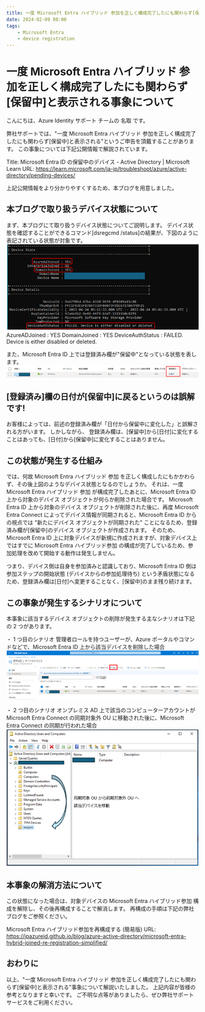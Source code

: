 ```yaml
---
title: 一度 Microsoft Entra ハイブリッド 参加を正しく構成完了したにも関わらず[保留中]と表示される事象について
date: 2024-02-09 08:00
tags:
    - Microsoft Entra
    - device registration
---
```


# 一度 Microsoft Entra ハイブリッド 参加を正しく構成完了したにも関わらず[保留中]と表示される事象について

こんにちは、Azure Identity サポート チームの 名取 です。

弊社サポートでは、"一度 Microsoft Entra ハイブリッド 参加を正しく構成完了したにも関わらず[保留中]と表示される"というご申告を頂戴することがあります。
この事象については下記公開情報で解説されています。

Title: Microsoft Entra ID の保留中のデバイス - Active Directory | Microsoft Learn
URL: <https://learn.microsoft.com/ja-jp/troubleshoot/azure/active-directory/pending-devices/>

上記公開情報をより分かりやすくするため、本ブログを用意しました。

## 本ブログで取り扱うデバイス状態について

まず、本ブログにて取り扱うデバイス状態についてご説明します。
デバイス状態を確認することができるコマンド[dsregcmd /status]の結果が、下図のように表記されている状態が対象です。
![](./hybrid-pending-device/command.png)
AzureADJoined : YES
DomainJoined : YES
DeviceAuthStatus : FAILED. Device is either disabled or deleted.

また、Microsoft Entra ID 上では登録済み欄が"保留中"となっている状態を表します。
![](./hybrid-pending-device/Microsoft_Entra.png)

## [登録済み]欄の日付が[保留中]に戻るというのは誤解です!

お客様によっては、前述の登録済み欄が「日付から保留中に変化した」と誤解される方がいます。
しかしながら、 登録済み欄は、[保留中]から[日付]に変化することはあっても、[日付]から[保留中]に変化することはありません。

## この状態が発生する仕組み

では、何故 Microsoft Entra ハイブリッド 参加 を正しく構成したにもかかわらず、その後上図のようなデバイス状態となるのでしょうか。
それは、一度 Microsoft Entra ハイブリッド 参加 が構成完了したあとに、Microsoft Entra ID 上から対象のデバイス オブジェクトが何らか削除された場合です。
Microsoft Entra ID 上から対象のデバイス オブジェクトが削除された後に、再度 Microsoft Entra Connect によってデバイス情報が同期されると、Microsoft Entra ID からの視点では "新たにデバイス オブジェクトが同期された" ことになるため、登録済み欄が[保留中]のデバイス オブジェクトが作成されます。
そのため、Microsoft Entra ID 上に対象デバイスが新規に作成されますが、対象デバイス上ではすでに Microsoft Entra ハイブリッド参加 の構成が完了しているため、参加処理を改めて開始する動作は発生しません。

つまり、デバイス側は自身を参加済みと認識しており、Microsoft Entra ID 側は参加ステップの開始状態 (デバイスからの参加処理待ち) という矛盾状態になるため、登録済み欄は[日付]へ変更することなく、[保留中]のまま残り続けます。

## この事象が発生するシナリオについて

本事象に該当するデバイス オブジェクトの削除が発生する主なシナリオは下記の 2 つがあります。

・ 1 つ目のシナリオ
管理者ロールを持つユーザーが、Azure ポータルやコマンドなどで、Microsoft  Entra ID 上から該当デバイスを削除した場合
![](./hybrid-pending-device/device.png)

・ 2 つ目のシナリオ
オンプレミス AD 上で該当のコンピューターアカウントが Microsoft Entra Connect の同期対象外 OU に移動された後に、Microsoft Entra Connect の同期が行われた場合
![](./hybrid-pending-device/users_and_computers.png)

## 本事象の解消方法について

この状態になった場合は、対象デバイスの Microsoft Entra ハイブリッド参加 構成を解除し、その後再構成することで解消します。
再構成の手順は下記の弊社ブログをご参照ください。

Microsoft Entra ハイブリッド参加を再構成する (簡易版)
URL: <https://jpazureid.github.io/blog/azure-active-directory/microsoft-entra-hybrid-joined-re-registration-simplified/>

## おわりに

以上、"一度 Microsoft Entra ハイブリッド 参加を正しく構成完了したにも関わらず[保留中]と表示される"事象について解説いたしました。
上記内容が皆様の参考となりますと幸いです。
ご不明な点等がありましたら、ぜひ弊社サポート サービスをご利用ください。
